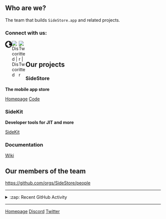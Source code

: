 <!-- 
Docs: How to use GitHub README and actions to auto-generate embedded content.
https://github.com/anuraghazra/github-readme-stats
https://www.youtube.com/watch?v=n6d4KHSKqGk
https://github.com/rahuldkjain/github-profile-readme-generator
 -->

## Who are we?

The team that builds `SideStore.app` and related projects.

### Connect with us:

<!--
[![Website](https://img.shields.io/website?label=sidestore.io&style=for-the-badge&url=https://sidestore.io)](https://sidestore.io)
[![Twitter Follow](https://img.shields.io/twitter/follow/sidestore_io?color=1DA1F2&logo=twitter&style=for-the-badge)](https://twitter.com/intent/follow?original_referer=https%3A%2F%2Fgithub.com%2Fsidestore&screen_name=sidestore)
[![GitHub Followers](https://img.shields.io/github/followers/sidestore?style=for-the-badge)]()
[![GitHub Sponsors](https://img.shields.io/github/sponsors/sidestore?style=for-the-badge
)]() 
-->

[<img align="left" alt="sidestore.io" width="22px" src="https://raw.githubusercontent.com/iconic/open-iconic/master/svg/globe.svg" />][website]
[<img align="left" alt="Discord | Discord" width="22px" src="https://cdn.jsdelivr.net/npm/simple-icons@v3/icons/discord.svg" />][discord]
[<img align="left" alt="Twitter | Twitter" width="22px" src="https://cdn.jsdelivr.net/npm/simple-icons@v3/icons/twitter.svg" />][twitter]

<br />
<br />

## Our projects

### SideStore

__The mobile app store__

[Homepage][website]
[Code][git.sidestore]

### SideKit

__Developer tools for JIT and more__

[SideKit][git.sidekit]

### Documentation

[Wiki][wiki]

## Our members of the team

https://github.com/orgs/SideStore/people

---

<details>
  <summary>:zap: Recent GitHub Activity</summary>

<!--START_SECTION:activity-->
1. 💪 Opened PR [#94](https://github.com/SideStore/SideStore-Docs/pull/94) in [SideStore/SideStore-Docs](https://github.com/SideStore/SideStore-Docs)
2. 🎉 Merged PR [#81](https://github.com/SideStore/SideStore-Docs/pull/81) in [SideStore/SideStore-Docs](https://github.com/SideStore/SideStore-Docs)
3. 💪 Opened PR [#93](https://github.com/SideStore/SideStore-Docs/pull/93) in [SideStore/SideStore-Docs](https://github.com/SideStore/SideStore-Docs)
4. 🎉 Merged PR [#92](https://github.com/SideStore/SideStore-Docs/pull/92) in [SideStore/SideStore-Docs](https://github.com/SideStore/SideStore-Docs)
5. 🎉 Merged PR [#80](https://github.com/SideStore/SideStore-Docs/pull/80) in [SideStore/SideStore-Docs](https://github.com/SideStore/SideStore-Docs)
6. 💪 Opened PR [#92](https://github.com/SideStore/SideStore-Docs/pull/92) in [SideStore/SideStore-Docs](https://github.com/SideStore/SideStore-Docs)
7. 💪 Opened PR [#91](https://github.com/SideStore/SideStore-Docs/pull/91) in [SideStore/SideStore-Docs](https://github.com/SideStore/SideStore-Docs)
8. 💪 Opened PR [#90](https://github.com/SideStore/SideStore-Docs/pull/90) in [SideStore/SideStore-Docs](https://github.com/SideStore/SideStore-Docs)
9. 💪 Opened PR [#89](https://github.com/SideStore/SideStore-Docs/pull/89) in [SideStore/SideStore-Docs](https://github.com/SideStore/SideStore-Docs)
10. 💪 Opened PR [#88](https://github.com/SideStore/SideStore-Docs/pull/88) in [SideStore/SideStore-Docs](https://github.com/SideStore/SideStore-Docs)
11. 💪 Opened PR [#87](https://github.com/SideStore/SideStore-Docs/pull/87) in [SideStore/SideStore-Docs](https://github.com/SideStore/SideStore-Docs)
12. 💪 Opened PR [#86](https://github.com/SideStore/SideStore-Docs/pull/86) in [SideStore/SideStore-Docs](https://github.com/SideStore/SideStore-Docs)
13. 🎉 Merged PR [#85](https://github.com/SideStore/SideStore-Docs/pull/85) in [SideStore/SideStore-Docs](https://github.com/SideStore/SideStore-Docs)
14. 💪 Opened PR [#85](https://github.com/SideStore/SideStore-Docs/pull/85) in [SideStore/SideStore-Docs](https://github.com/SideStore/SideStore-Docs)
15. 🎉 Merged PR [#83](https://github.com/SideStore/SideStore-Docs/pull/83) in [SideStore/SideStore-Docs](https://github.com/SideStore/SideStore-Docs)
16. 💪 Opened PR [#84](https://github.com/SideStore/SideStore-Docs/pull/84) in [SideStore/SideStore-Docs](https://github.com/SideStore/SideStore-Docs)
17. 💪 Opened PR [#83](https://github.com/SideStore/SideStore-Docs/pull/83) in [SideStore/SideStore-Docs](https://github.com/SideStore/SideStore-Docs)
18. 💪 Opened PR [#82](https://github.com/SideStore/SideStore-Docs/pull/82) in [SideStore/SideStore-Docs](https://github.com/SideStore/SideStore-Docs)
19. 🗣 Commented on [#80](https://github.com/SideStore/SideStore-Docs/issues/80) in [SideStore/SideStore-Docs](https://github.com/SideStore/SideStore-Docs)
20. 🗣 Commented on [#79](https://github.com/SideStore/SideStore-Docs/issues/79) in [SideStore/SideStore-Docs](https://github.com/SideStore/SideStore-Docs)
<!--END_SECTION:activity-->

</details>

---

[Homepage][patreon] [Discord][discord] [Twitter][twitter]

<!--
- [Patreon][patreon]
- [OpenCollective][opencollective]
- [YouTube][youtube]
-->

[website]: https://sidestore.io
[wiki]: https://wiki.sidestore.io
[twitter]: https://twitter.com/sidestore_io
[discord]: https://discord.gg/sidestore-949183273383395328
[youtube]: https://youtube.com/TODO
[patreon]: https://www.patreon.com/SideStore
[opencollective]: https://opencollective.com/TODO
[git.sidestore]: https://github.com/SideStore/SideStore/
[git.sidekit]: https://github.com/SideStore/SideKit

